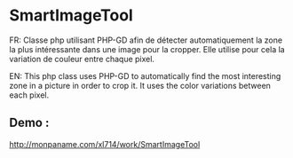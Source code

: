 # SmartImageTool


FR: Classe php utilisant PHP-GD afin de détecter automatiquement la zone la plus intéressante dans une image pour la cropper. Elle utilise pour cela la variation de couleur entre chaque pixel.

EN: This php class uses PHP-GD to automatically find the most interesting zone in a picture in order to crop it. It uses the color variations between each pixel.

## Demo :
http://monpaname.com/xl714/work/SmartImageTool


